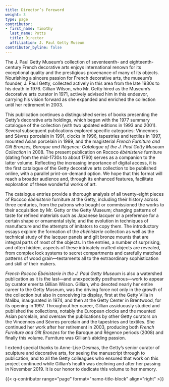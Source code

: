 ```yaml
---
title: Director’s Foreword
weight: 3
type: page
contributor:
- first_name: Timothy
  last_name: Potts
  title: Director
  affiliation: J. Paul Getty Museum
contributor_byline: false
---
```


The J. Paul Getty Museum’s collection of seventeenth- and eighteenth-century French decorative arts enjoys international renown for its exceptional quality and the prestigious provenance of many of its objects. Nourishing a sincere passion for French decorative arts, the museum’s founder, J. Paul Getty, collected actively in this area from the late 1930s to his death in 1976. Gillian Wilson, who Mr. Getty hired as the Museum’s decorative arts curator in 1971, actively advised him in this endeavor, carrying his vision forward as she expanded and enriched the collection until her retirement in 2003.

This publication continues a distinguished series of books presenting the Getty’s decorative arts holdings, which began with the 1977 summary catalogue of the collection (with two updated editions in 1993 and 2001). Several subsequent publications explored specific categories: Vincennes and Sèvres porcelain in 1991, clocks in 1996, tapestries and textiles in 1997, mounted Asian porcelain in 1999, and the magisterial *French Furniture and Gilt Bronzes, Baroque and Régence: Catalogue of the J. Paul Getty Museum Collection* in 2008. The present publication on Rococo *ébénisterie* furniture (dating from the mid-1730s to about 1760) serves as a companion to the latter volume. Reflecting the increasing importance of digital access, it is the first catalogue of the Getty decorative arts collection to be published online, with a parallel print-on-demand option. We hope that this format will reach a broader audience and, through its enhanced features, facilitate exploration of these wonderful works of art.

The catalogue entries provide a thorough analysis of all twenty-eight pieces of Rococo *ébénisterie* furniture at the Getty, including their history across three centuries, from the patrons who bought or commissioned the works to their acquisition by Mr. Getty or the Getty Museum; changing patterns of taste for refined materials such as Japanese lacquer or a preference for a certain shape or ornamental style; and the evolution in techniques of manufacture and the attempts of imitators to copy them. The introductory essays explore the formation of the *ébénisterie* collection as well as the technical study of the lacquer panels and gilt bronze mounts that are integral parts of most of the objects.  In the entries, a number of surprising, and often hidden, aspects of these intricately crafted objects are revealed, from complex lock systems to secret compartments and carefully matched patterns of wood grain—testaments all to the extraordinary sophistication and skill of their makers.

*French Rococo Ébénisterie in the J. Paul Getty Museum* is also a watershed publication as it is the last—and unexpectedly posthumous—work to appear by curator emerita Gillian Wilson. Gillian, who devoted nearly her entire career to the Getty Museum, was the driving force not only in the growth of the collection but also in conceiving its display, first at the Getty Villa in Malibu, inaugurated in 1974, and then at the Getty Center in Brentwood, for its opening in 1997. Throughout her career, Gillian assiduously studied and published the collections, notably the European clocks and the mounted Asian porcelain, and oversaw the publications by other Getty curators on the Vincennes and Sèvres porcelain and the tapestries and textiles. She continued her work after her retirement in 2003, producing both *French Furniture and Gilt Bronzes* for the Baroque and Régence periods (2008) and finally this volume. Furniture was Gillian’s abiding passion.

I extend special thanks to Anne-Lise Desmas, the Getty’s senior curator of sculpture and decorative arts, for seeing the manuscript through to publication, and to all the Getty colleagues who ensured that work on this project continued while Gillian’s health was declining and after her passing in November 2019. It is our honor to dedicate this volume to her memory.

{{< q-contributor range="page" format="name-title-block" align="right" >}}
